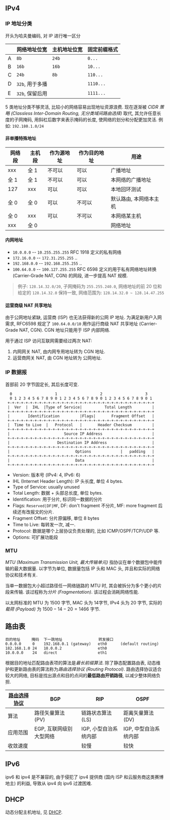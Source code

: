 ## IPv4

### IP 地址分类

开头为哈夫曼编码, 对 IP 进行唯一区分

|     | 网络地址位宽    | 主机地址位宽 | 固定前缀格式     |
| --- | --------------- | ------------ | -------- |
| A   | `8b`            | `24b`        | `0...`   |
| B   | `16b`           | `16b`        | `10...`  |
| C   | `24b`           | `8b`         | `110...` |
| D   | `32b`, 用于多播 |              | `1110...`   |
| E   | `32b`, 保留后用 |              | `1111...`         |

5 类地址分类不够灵活, 比较小的网络容易出现地址资源浪费. 现在逐渐被 *CIDR 策略 (Classless Inter-Domain Routing, 无分类域间路由选择)* 取代, 其允许任意长度的子网掩码, 用斜杠后数字来表示掩码的长度, 使网络的划分和分配更加灵活. 例如: `192.180.1.0/24`

#### 非单播特殊地址

| 网络段 | 主机段 | 作为源地址 | 作为目的地址 | 用途                   |
| ------ | ------ | ---------- | ------------ | ---------------------- |
| xxx       | 全 1   | 不可以     | 可以         | 广播地址               |
| 全 1   | 全 1   | 不可以     | 可以         | 本网络的广播地址       |
| 127    | xxx       | 可以       | 可以         | 本地回环测试           |
| 全 0   | 全 0   | 可以       | 不可以       | 默认路由, 本网络本主机 |
| 全 0   |  xxx      | 可以       | 不可以       | 本网络某主机           |
|    xxx    | 全 0   |       |              | 网络地址               |


#### 内网地址

- `10.0.0.0` -- `10.255.255.255` RFC 1918 定义的私有网络
- `172.16.0.0` -- `172.31.255.255` ..
- `192.168.0.0` -- `192.168.255.255` ..
- `100.64.0.0` -- `100.127.255.255` RFC 6598 定义的用于私有网络地址转换 (Carrier-Grade NAT, CGN) 的网段, 进一步提高 NAT 规模.

> 例子: `128.14.32.0/20`, 子网掩码为 `255.255.240.0`, 网络地址的前 20 位和给定的 `128.14.32.0` 保持一致,
>  网络范围为: `128.14.32.0 ~ 128.14.47.255`

#### 运营商级 NAT 共享地址

由于公网地址紧缺, 运营商 (ISP) 也无法获得新的公网 IP 地址. 为满足新用户入网需求, RFC6598 规定了 `100.64.0.0/10` 用作运行商级 NAT 共享地址 (Carrier-Grade NAT, CGN). CGN 地址只能用于 ISP 内部网络.

用于通过 ISP 访问互联网需要经过两次 NAT:
1. 内网网关 NAT, 由内网专用地址转为 CGN 地址.
2. 运营商网关 NAT, 由 CGN 地址转为 公网地址.

### IP 数据报

首部前 20 字节固定长, 其后长度可变.

```
  0                   1                   2                   3   
  0 1 2 3 4 5 6 7 8 9 0 1 2 3 4 5 6 7 8 9 0 1 2 3 4 5 6 7 8 9 0 1 
 +-+-+-+-+-+-+-+-+-+-+-+-+-+-+-+-+-+-+-+-+-+-+-+-+-+-+-+-+-+-+-+-+
 |  Ver  |  IHL  |Type of Service|          Total Length         |
 +-+-+-+-+-+-+-+-+-+-+-+-+-+-+-+-+-+-+-+-+-+-+-+-+-+-+-+-+-+-+-+-+
 |        Identification         |Flags|       Fragment Offset   |
 +-+-+-+-+-+-+-+-+-+-+-+-+-+-+-+-+-+-+-+-+-+-+-+-+-+-+-+-+-+-+-+-+
 |  Time to Live  |   Protocol   |       Header Checksum         |
 +-+-+-+-+-+-+-+-+-+-+-+-+-+-+-+-+-+-+-+-+-+-+-+-+-+-+-+-+-+-+-+-+
 |                        Source IP Address                      |
 +-+-+-+-+-+-+-+-+-+-+-+-+-+-+-+-+-+-+-+-+-+-+-+-+-+-+-+-+-+-+-+-+
 |                     Destination IP Address                    |
 +-+-+-+-+-+-+-+-+-+-+-+-+-+-+-+-+-+-+-+-+-+-+-+-+-+-+-+-+-+-+-+-+
 |                             Options             |   padding   |
 +-+-+-+-+-+-+-+-+-+-+-+-+-+-+-+-+-+-+-+-+-+-+-+-+-+-+-+-+-+-+-+-+
 |                             Data                              |
 +-+-+-+-+-+-+-+-+-+-+-+-+-+-+-+-+-+-+-+-+-+-+-+-+-+-+-+-+-+-+-+-+
```

- Version: 版本号 (IPv4: 4, IPv6: 6)
- IHL (Internet Header Length):  IP 头长度, 单位 4 bytes.
- Type of Service: usually unused
- Total Length: 数据 + 头部总长度, 单位 bytes.
- Identification: 用于分片, 标识同一数据的分片
- Flags: `Reserved|DF|MF`, DF: don't fragment 不分片, MF: more fragment 后续还有改报文的分片.
- Fragment Offset: 分片原偏移, 单位 8 bytes
- Time to Live: 每转发一次, 减一.
- Protocol: 数据是哪个上层协议负责处理的, 比如 ICMP/OSPF/TCP/UDP 等.
- Options: 可扩展功能段

### MTU

*MTU (Maximum Transmission Unit, 最大传输单元)* 指协议在单个数据包中能传输的最大数据量. 以字节为单位, 数据量包括 IP 头和 MAC 头, 并且和实际的网络协议和技术有关. 

当单一数据包大小超过路径任一网络链路的 MTU 时, 其会被拆分为多个更小的片段来传输. 该过程称为*分片 (Fragmentation)*. 该过程会消耗网络性能.

以太网标准的 MTU 为 1500 字节, MAC 头为 14字节, IPv4 头为 20 字节, 实际的*载荷 (Payload)* 为 $1500-14-20=1466$ 字节.

## 路由表

```
目的地址     掩码  下一跳地址                转发接口
0.0.0.0     0    192.168.0.1 (gateway)   eth0      (default routing)
182.168.1.0 24   10.0.0.2                eth0
10.0.0.0    24   direct                  eth1
```

根据目的地址匹配路由表项的算法是*最长前缀算法*. 除了静态配置路由表, 动态维护和更新路由表的算法称为*路由选择协议 (Routing Protocol)*. 路由选择协议适合较大的网络, 目标是找出源点和目的点间的**最低路由开销路径**, 以减少整体网络负担.

|  [路由选择协议](路由选择协议.md)    | BGP | RIP | OSPF  |
| -------- | ---------------------------- | ---------------------------- | ------------------------------ |
| 算法     | 路径矢量算法 (PV)                 | 链路状态算法 (LS)                | 距离矢量算法 (DV)                  |
| 应用范围 | EGP, 互联网级别大型网络      | IGP, 小型自治系统内部        | IGP, 中型自治系统内部          |
| 收敛速度 |                              | 较慢                         | 较快                               |

## IPv6

ipv6 和 ipv4 是不兼容的, 由于侵犯了 ipv4 提供商 (国内 ISP 和云服务商这类赛博地主) 的利益, 导致从 ipv4 向 ipv6 过渡困难.



## DHCP

动态分配主机地址, 见 [DHCP](../应用层/DHCP.md).
